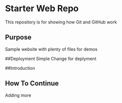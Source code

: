 # Starter Web Repo

This repository is for showing how Git and GitHub work

## Purpose

Sample website with plenty of files for demos

##Deployment
Simple Change for deplyment

##Introduction

## How To Continue
Adding more
